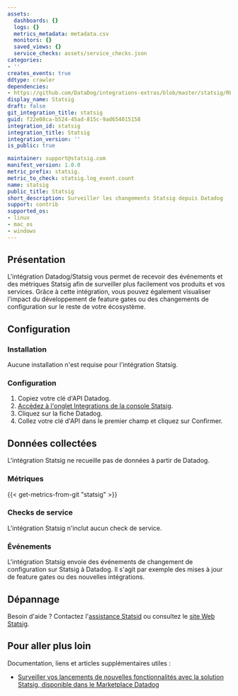 ```yaml
---
assets:
  dashboards: {}
  logs: {}
  metrics_metadata: metadata.csv
  monitors: {}
  saved_views: {}
  service_checks: assets/service_checks.json
categories:
- ''
creates_events: true
ddtype: crawler
dependencies:
- https://github.com/DataDog/integrations-extras/blob/master/statsig/README.md
display_name: Statsig
draft: false
git_integration_title: statsig
guid: f22e08ca-b524-45ad-815c-9ad654015158
integration_id: statsig
integration_title: Statsig
integration_version: ''
is_public: true

maintainer: support@statsig.com
manifest_version: 1.0.0
metric_prefix: statsig.
metric_to_check: statsig.log_event.count
name: statsig
public_title: Statsig
short_description: Surveiller les changements Statsig depuis Datadog
support: contrib
supported_os:
- linux
- mac_os
- windows
---
```




## Présentation

L'intégration Datadog/Statsig vous permet de recevoir des événements et des métriques Statsig afin de surveiller plus facilement vos produits et vos services. Grâce à cette intégration, vous pouvez également visualiser l'impact du développement de feature gates ou des changements de configuration sur le reste de votre écosystème.

## Configuration

### Installation

Aucune installation n'est requise pour l'intégration Statsig.

### Configuration

1. Copiez votre clé d'API Datadog.
2. [Accédez à l'onglet Integrations de la console Statsig][1].
3. Cliquez sur la fiche Datadog.
4. Collez votre clé d'API dans le premier champ et cliquez sur Confirmer.

## Données collectées

L'intégration Statsig ne recueille pas de données à partir de Datadog.

### Métriques
{{< get-metrics-from-git "statsig" >}}


### Checks de service

L'intégration Statsig n'inclut aucun check de service.

### Événements

L'intégration Statsig envoie des événements de changement de configuration sur Statsig à Datadog. Il s'agit par exemple des mises à jour de feature gates ou des nouvelles intégrations.

## Dépannage

Besoin d'aide ? Contactez l'[assistance Statsid][3] ou consultez le [site Web Statsig][4].

## Pour aller plus loin

Documentation, liens et articles supplémentaires utiles :

- [Surveiller vos lancements de nouvelles fonctionnalités avec la solution Statsig, disponible dans le Marketplace Datadog][5]

[1]: https://console.statsig.com/integrations
[2]: https://github.com/DataDog/integrations-extras/blob/master/statsig/metadata.csv
[3]: mailto:support@statsig.com
[4]: https://www.statsig.com/contact
[5]: https://www.datadoghq.com/blog/feature-monitoring-statsig-datadog-marketplace/
